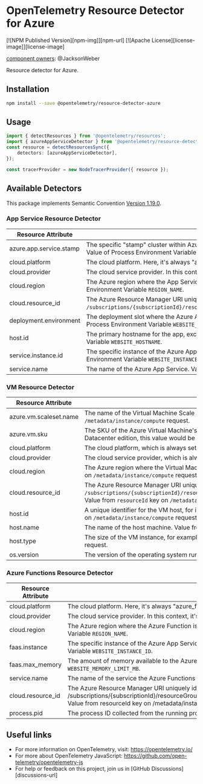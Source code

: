# OpenTelemetry Resource Detector for Azure

[![NPM Published Version][npm-img]][npm-url]
[![Apache License][license-image]][license-image]

[component owners](https://github.com/open-telemetry/opentelemetry-js-contrib/blob/main/.github/component_owners.yml): @JacksonWeber

Resource detector for Azure.

## Installation

```bash
npm install --save @opentelemetry/resource-detector-azure
```

## Usage

```typescript
import { detectResources } from '@opentelemetry/resources';
import { azureAppServiceDetector } from '@opentelemetry/resource-detector-azure';
const resource = detectResourcesSync({
    detectors: [azureAppServiceDetector],
});

const tracerProvider = new NodeTracerProvider({ resource });
```

## Available Detectors

This package implements Semantic Convention [Version 1.19.0](https://github.com/open-telemetry/opentelemetry-specification/blob/v1.19.0/semantic_conventions/README.md).

### App Service Resource Detector

| Resource Attribute      | Description                                                                                                                                                                                               |
|-------------------------|-----------------------------------------------------------------------------------------------------------------------------------------------------------------------------------------------------------|
| azure.app.service.stamp | The specific "stamp" cluster within Azure where the App Service is running, e.g., "waws-prod-sn1-001". Value of Process Environment Variable `APP_SERVICE_ATTRIBUTE_ENV_VARS`.                            |
| cloud.platform          | The cloud platform. Here, it's always "azure_app_service".                                                                                                                                                |
| cloud.provider          | The cloud service provider. In this context, it's always "azure".                                                                                                                                         |
| cloud.region            | The Azure region where the App Service is hosted, e.g., "East US", "West Europe", etc.  Value of Process Environment Variable `REGION_NAME`.                                                              |
| cloud.resource_id       | The Azure Resource Manager URI uniquely identifying the Azure App Service. Typically in the format `/subscriptions/{subscriptionId}/resourceGroups/{groupName}/providers/Microsoft.Web/sites/{siteName}`. |
| deployment.environment  | The deployment slot where the Azure App Service is running, such as "staging", "production", etc. Value of Process Environment Variable `WEBSITE_SLOT_NAME`.                                              |
| host.id                 | The primary hostname for the app, excluding any custom hostnames. Value of Process Environment Variable `WEBSITE_HOSTNAME`.                                                                               |
| service.instance.id     | The specific instance of the Azure App Service, useful in a scaled-out configuration. Value of Process Environment Variable `WEBSITE_INSTANCE_ID`.                                                        |
| service.name            | The name of the Azure App Service. Value of Process Environment Variable `WEBSITE_SITE_NAME`.                                                                                                             |

### VM Resource Detector

| Resource Attribute       | Description                                                                                                                                                                                              |
|--------------------------|----------------------------------------------------------------------------------------------------------------------------------------------------------------------------------------------------------|
| azure.vm.scaleset.name   | The name of the Virtual Machine Scale Set if the VM is part of one. Value from `vmScaleSetName` key on `/metadata/instance/compute` request.                                                             |
| azure.vm.sku             | The SKU of the Azure Virtual Machine's operating system. For instance, for a VM running Windows Server 2019 Datacenter edition, this value would be "2019-Datacenter". Value from `sku` key on `/metadata/instance/compute` request. |
| cloud.platform           | The cloud platform, which is always set to "azure_vm" in this context.                                                                                                                                   |
| cloud.provider           | The cloud service provider, which is always set to "azure" in this context.                                                                                                                              |
| cloud.region             | The Azure region where the Virtual Machine is hosted, such as "East US", "West Europe", etc. Value from `location` key on `/metadata/instance/compute` request.                                          |
| cloud.resource_id        | The Azure Resource Manager URI uniquely identifying the Azure Virtual Machine. It typically follows this format: `/subscriptions/{subscriptionId}/resourceGroups/{groupName}/providers/Microsoft.Compute/virtualMachines/{vmName}`. Value from `resourceId` key on `/metadata/instance/compute` request.|
| host.id                  | A unique identifier for the VM host, for instance, "02aab8a4-74ef-476e-8182-f6d2ba4166a6". Value from `vmId` key on `/metadata/instance/compute` request.                                                |
| host.name                | The name of the host machine. Value from `name` key on `/metadata/instance/compute` request.                                                                                                             |
| host.type                | The size of the VM instance, for example, "Standard_D2s_v3". Value from `vmSize` key on `/metadata/instance/compute` request.                                                                            |
| os.version               | The version of the operating system running on the VM. Value from `version` key on `/metadata/instance/compute` request.                                                                                 |

### Azure Functions Resource Detector

| Resource Attribute      | Description                                                                                                                                          |
|-------------------------|------------------------------------------------------------------------------------------------------------------------------------------------------|
| cloud.platform          | The cloud platform. Here, it's always "azure_functions".                                                                                             |
| cloud.provider          | The cloud service provider. In this context, it's always "azure".                                                                                    |
| cloud.region            | The Azure region where the Azure Function is hosted, e.g., "East US", "West Europe", etc. Value of Process Environment Variable `REGION_NAME`.       |
| faas.instance           | The specific instance of the Azure App Service, useful in a scaled-out configuration. Value from Process Environment Variable `WEBSITE_INSTANCE_ID`. |
| faas.max_memory         | The amount of memory available to the Azure Function expressed in MiB. value from Process Environment Variable `WEBSITE_MEMORY_LIMIT_MB`.            |
| service.name            | The name of the service the Azure Functions runs within. Value from Process Environment Variable `WEBSITE_SITE_NAME`.                                |
| cloud.resource_id       | The Azure Resource Manager URI uniquely identifying the Azure Virtual Machine. It typically follows this format: /subscriptions/{subscriptionId}/resourceGroups/{groupName}/providers/Microsoft.Compute/virtualMachines/{vmName}. Value from resourceId key on /metadata/instance/compute request. |
| process.pid             | The process ID collected from the running process.                                                                                                   |

## Useful links

- For more information on OpenTelemetry, visit: <https://opentelemetry.io/>
- For more about OpenTelemetry JavaScript: <https://github.com/open-telemetry/opentelemetry-js>
- For help or feedback on this project, join us in [GitHub Discussions][discussions-url]
